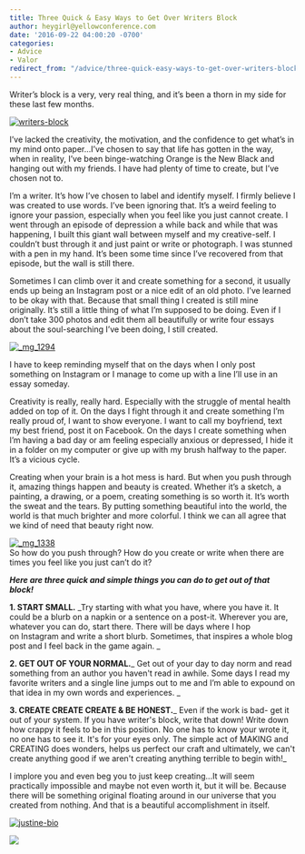 ```yaml
---
title: Three Quick & Easy Ways to Get Over Writers Block
author: heygirl@yellowconference.com  
date: '2016-09-22 04:00:20 -0700'
categories:
- Advice
- Valor
redirect_from: "/advice/three-quick-easy-ways-to-get-over-writers-block/"
---
```


Writer’s block is a very, very real thing, and it’s been a thorn in my side for these last few months.

[![writers-block](https://yellow-blog-images.imgix.net/2016/09/Writers-Block.jpg)](https://yellow-blog-images.imgix.net/2016/09/Writers-Block.jpg)

I’ve lacked the creativity, the motivation, and the confidence to get what’s in my mind onto paper...I’ve chosen to say that life has gotten in the way, when in reality, I’ve been binge-watching Orange is the New Black and hanging out with my friends. I have had plenty of time to create, but I’ve chosen not to.

I’m a writer. It’s how I’ve chosen to label and identify myself. I firmly believe I was created to use words. I’ve been ignoring that. It’s a weird feeling to ignore your passion, especially when you feel like you just cannot create. I went through an episode of depression a while back and while that was happening, I built this giant wall between myself and my creative-self. I couldn’t bust through it and just paint or write or photograph. I was stunned with a pen in my hand. It’s been some time since I’ve recovered from that episode, but the wall is still there.

Sometimes I can climb over it and create something for a second, it usually ends up being an Instagram post or a nice edit of an old photo. I’ve learned to be okay with that. Because that small thing I created is still mine originally. It’s still a little thing of what I’m supposed to be doing. Even if I don’t take 300 photos and edit them all beautifully or write four essays about the soul-searching I’ve been doing, I still created.

[![_mg_1294](https://yellow-blog-images.imgix.net/2016/09/MG_1294-1024x683.jpg)](https://yellow-blog-images.imgix.net/2016/09/MG_1294.jpg)

I have to keep reminding myself that on the days when I only post something on Instagram or I manage to come up with a line I’ll use in an essay someday.

Creativity is really, really hard. Especially with the struggle of mental health added on top of it. On the days I fight through it and create something I’m really proud of, I want to show everyone. I want to call my boyfriend, text my best friend, post it on Facebook. On the days I create something when I’m having a bad day or am feeling especially anxious or depressed, I hide it in a folder on my computer or give up with my brush halfway to the paper. It’s a vicious cycle.

Creating when your brain is a hot mess is hard. But when you push through it, amazing things happen and beauty is created. Whether it’s a sketch, a painting, a drawing, or a poem, creating something is so worth it. It’s worth the sweat and the tears. By putting something beautiful into the world, the world is that much brighter and more colorful. I think we can all agree that we kind of need that beauty right now.

[![_mg_1338](https://yellow-blog-images.imgix.net/2016/09/MG_1338-1024x683.jpg)](https://yellow-blog-images.imgix.net/2016/09/MG_1338.jpg)  
So how do you push through? How do you create or write when there are times you feel like you just can’t do it?

**_Here are three quick and simple things you can do to get out of that block!_**

**1\. START SMALL.** _Try starting with what you have, where you have it. It could be a blurb on a napkin or a sentence on a post-it. Wherever you are, whatever you can do, start there. There will be days where I hop on Instagram and write a short blurb. Sometimes, that inspires a whole blog post and I feel back in the game again. _

**2\. GET OUT OF YOUR NORMAL.**_ Get out of your day to day norm and read something from an author you haven't read in awhile. Some days I read my favorite writers and a single line jumps out to me and I’m able to expound on that idea in my own words and experiences. _

**3\. CREATE CREATE CREATE & BE HONEST.**_ Even if the work is bad- get it out of your system. If you have writer's block, write that down! Write down how crappy it feels to be in this position. No one has to know your wrote it, no one has to see it. It's for your eyes only. The simple act of MAKING and CREATING does wonders, helps us perfect our craft and ultimately, we can't create anything good if we aren't creating anything terrible to begin with!_

I implore you and even beg you to just keep creating...It will seem practically impossible and maybe not even worth it, but it will be. Because there will be something original floating around in our universe that you created from nothing. And that is a beautiful accomplishment in itself.

[![justine-bio](https://yellow-blog-images.imgix.net/2016/09/Justine-Bio.jpg)](https://justineakopischke.wordpress.com/)

[![](https://lh3.googleusercontent.com/PLgiNHFRVmFsLP41efysqdUJ9SZ-AcJD3c5aX2chYUhgBTYI52sHFjId--lSB85ZE8liKk_tGGuQ32hJHUmjbw=s0)](https://yellowcollective.leadpages.co/leadbox/14275ef73f72a2%3A17a2246bc746dc/5739407210446848/)
